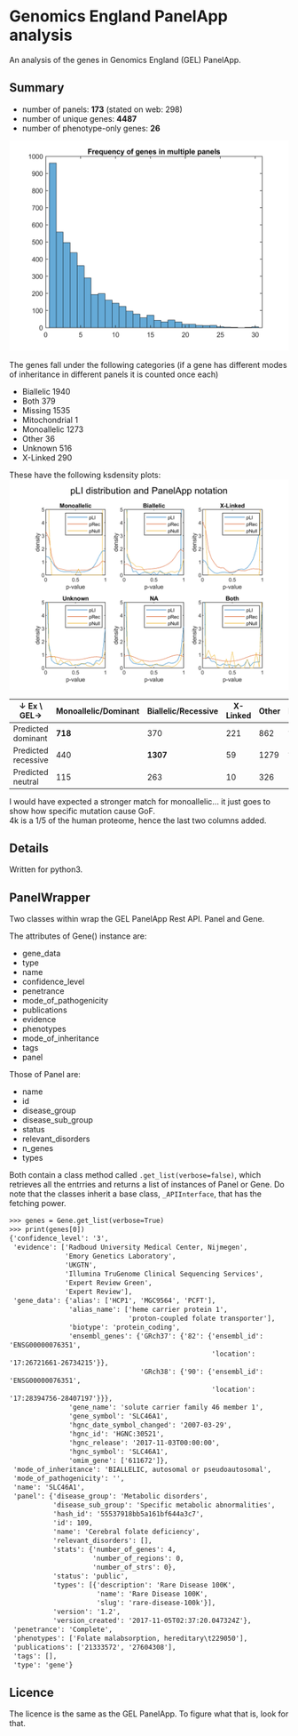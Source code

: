 # Genomics England PanelApp analysis
An analysis of the genes in Genomics England (GEL) PanelApp.

## Summary

* number of panels: **173** (stated on web: 298)
* number of unique genes: **4487**
* number of phenotype-only genes: **26**

![distro](distro.png)

The genes fall under the following categories (if a gene has different modes of inheritance in different panels it is counted once each)

* Biallelic          1940 
* Both                379 
* Missing            1535 
* Mitochondrial         1 
* Monoallelic        1273 
* Other                36 
* Unknown             516 
* X-Linked            290 

These have the following ksdensity plots:
![pLI](pLI.png)

| &darr; Ex \ GEL&rarr; | Monoallelic/Dominant | Biallelic/Recessive | X-Linked | Other | Lethal | Neutral |
| --- | --- | --- | --- | --- | --- | --- |
| Predicted dominant | **718** | 370 | 221 | 862 | ? | 0? |
| Predicted recessive | 440 | **1307** | 59 | 1279 | ? | ? |
| Predicted neutral | 115 | 263 | 10 | 326 |0? | ? |

I would have expected a stronger match for monoallelic... it just goes to show how specific mutation cause GoF.     
4k is a 1/5 of the human proteome, hence the last two columns added.


## Details
Written for python3.

## PanelWrapper
Two classes within wrap the GEL PanelApp Rest API. Panel and Gene.                 

The attributes of Gene() instance are:
* gene_data
* type
* name
* confidence_level
* penetrance
* mode_of_pathogenicity
* publications
* evidence
* phenotypes
* mode_of_inheritance
* tags
* panel

Those of Panel are:
* name
* id
* disease_group
* disease_sub_group
* status
* relevant_disorders
* n_genes
* types

Both contain a class method called `.get_list(verbose=false)`, which retrieves all the entrries and returns a list of instances of Panel or Gene.
Do note that the classes inherit a base class, `_APIInterface`, that has the fetching power.

    >>> genes = Gene.get_list(verbose=True)
    >>> print(genes[0])
    {'confidence_level': '3',
     'evidence': ['Radboud University Medical Center, Nijmegen',
                  'Emory Genetics Laboratory',
                  'UKGTN',
                  'Illumina TruGenome Clinical Sequencing Services',
                  'Expert Review Green',
                  'Expert Review'],
     'gene_data': {'alias': ['HCP1', 'MGC9564', 'PCFT'],
                   'alias_name': ['heme carrier protein 1',
                                  'proton-coupled folate transporter'],
                   'biotype': 'protein_coding',
                   'ensembl_genes': {'GRch37': {'82': {'ensembl_id': 'ENSG00000076351',
                                                       'location': '17:26721661-26734215'}},
                                     'GRch38': {'90': {'ensembl_id': 'ENSG00000076351',
                                                       'location': '17:28394756-28407197'}}},
                   'gene_name': 'solute carrier family 46 member 1',
                   'gene_symbol': 'SLC46A1',
                   'hgnc_date_symbol_changed': '2007-03-29',
                   'hgnc_id': 'HGNC:30521',
                   'hgnc_release': '2017-11-03T00:00:00',
                   'hgnc_symbol': 'SLC46A1',
                   'omim_gene': ['611672']},
     'mode_of_inheritance': 'BIALLELIC, autosomal or pseudoautosomal',
     'mode_of_pathogenicity': '',
     'name': 'SLC46A1',
     'panel': {'disease_group': 'Metabolic disorders',
               'disease_sub_group': 'Specific metabolic abnormalities',
               'hash_id': '55537918bb5a161bf644a3c7',
               'id': 109,
               'name': 'Cerebral folate deficiency',
               'relevant_disorders': [],
               'stats': {'number_of_genes': 4,
                         'number_of_regions': 0,
                         'number_of_strs': 0},
               'status': 'public',
               'types': [{'description': 'Rare Disease 100K',
                          'name': 'Rare Disease 100K',
                          'slug': 'rare-disease-100k'}],
               'version': '1.2',
               'version_created': '2017-11-05T02:37:20.047324Z'},
     'penetrance': 'Complete',
     'phenotypes': ['Folate malabsorption, hereditary\t229050'],
     'publications': ['21333572', '27604308'],
     'tags': [],
     'type': 'gene'}

## Licence
The licence is the same as the GEL PanelApp. To figure what that is, look for that.

